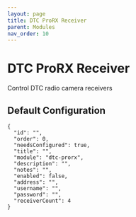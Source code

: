 ```yaml
---
layout: page
title: DTC ProRX Receiver
parent: Modules
nav_order: 10
---
```


# DTC ProRX Receiver

Control DTC radio camera receivers

## Default Configuration

```
{
  "id": "",
  "order": 0,
  "needsConfigured": true,
  "title": "",
  "module": "dtc-prorx",
  "description": "",
  "notes": "",
  "enabled": false,
  "address": "",
  "username": "",
  "password": "",
  "receiverCount": 4
}
```
